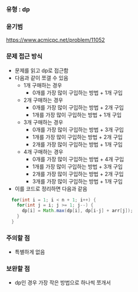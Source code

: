 ### 유형 : dp
### 윤기범
https://www.acmicpc.net/problem/11052

### 문제 접근 방식
  - 문제를 읽고 dp로 접근함
  - 다음과 같이 쪼갤 수 있음
    - 1개 구매하는 경우
      - 0개를 가장 많이 구입하는 방법 + 1개 구입
    - 2개 구매하는 경우
      - 0개를 가장 많이 구입하는 방법 + 2개 구입
      - 1개를 가장 많이 구입하는 방법 + 1개 구입
    - 3개 구매하는 경우      
      - 0개를 가장 많이 구입하는 방법 + 3개 구입
      - 1개를 가장 많이 구입하는 방법 + 2개 구입  
      - 2개를 가장 많이 구입하는 방법 + 1개 구입 
    - 4개 구매하는 경우
      - 0개를 가장 많이 구입하는 방법 + 4개 구입
      - 1개를 가장 많이 구입하는 방법 + 3개 구입  
      - 2개를 가장 많이 구입하는 방법 + 2개 구입
      - 3개를 가장 많이 구입하는 방법 + 1개 구입
  - 이를 코드로 정리하면 다음과 같음
  ```java
    for(int i = 1; i < n + 1; i++) {
      for(int j = i; j >= 1; j--) {
        dp[i] = Math.max(dp[i], dp[i-j] + arr[j]);
      }
    }  
  ```
### 주의할 점
  - 특별하게 없음

### 보완할 점
  - dp인 경우 가장 작은 방법으로 하나씩 쪼개서 
